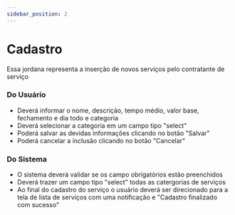 ```yaml
---
sidebar_position: 2
---
```


# Cadastro

Essa jordana representa a inserção de novos serviços pelo contratante de serviço

### Do Usuário
- Deverá informar o nome, descrição, tempo médio, valor base, fechamento e dia todo e categoria
- Deverá selecionar a categoria em um campo tipo "select" 
- Poderá salvar as devidas informações clicando no botão "Salvar"
- Poderá cancelar a inclusão clicando no botão "Cancelar"


### Do Sistema
- O sistema deverá validar se os campo obrigatórios estão preenchidos
- Deverá trazer um campo tipo "select" todas as catergorias de serviços
- Ao final do cadastro do serviço o usuário deverá ser direcionado para a tela de lista de serviços com uma notificação e "Cadastro finalizado com sucesso"